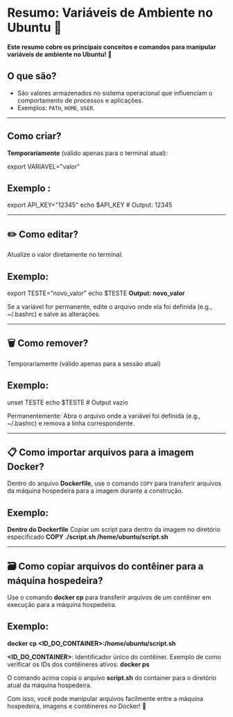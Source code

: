 # Resumo: Variáveis de Ambiente no Ubuntu 🐧
**Este resumo cobre os principais conceitos e comandos para manipular variáveis de ambiente no Ubuntu! 🚀**

## O que são?
- São valores armazenados no sistema operacional que influenciam o comportamento de processos e aplicações.  
- Exemplos: `PATH`, `HOME`, `USER`.

---

## Como criar?
**Temporariamente** (válido apenas para o terminal atual):  

export VARIAVEL="valor"

## Exemplo :
export API_KEY="12345"
echo $API_KEY  # Output: 12345

---

## ✏️ Como editar?
Atualize o valor diretamente no terminal:

## Exemplo:
export TESTE="novo_valor"
echo $TESTE **Output: novo_valor**

Se a variável for permanente, edite o arquivo onde ela foi definida (e.g., ~/.bashrc) e salve as alterações.

---

## 🗑️ Como remover?
Temporariamente (válido apenas para a sessão atual)

## Exemplo:
unset TESTE
echo $TESTE  # Output vazio

Permanentemente: 
Abra o arquivo onde a variável foi definida (e.g., ~/.bashrc) e remova a linha correspondente.

---

## 📋 Como importar arquivos para a imagem Docker?

Dentro do arquivo **Dockerfile**, use o comando `COPY` para transferir arquivos da máquina hospedeira para a imagem durante a construção.

## Exemplo:
**Dentro do Dockerfile**
Copiar um script para dentro da imagem no diretório especificado
**COPY ./script.sh /home/ubuntu/script.sh**

---

## 🗃️ Como copiar arquivos do contêiner para a máquina hospedeira?

Use o comando **docker cp** para transferir arquivos de um contêiner em execução para a máquina hospedeira.

## Exemplo:
**docker cp <ID_DO_CONTAINER>:/home/ubuntu/script.sh**

**<ID_DO_CONTAINER>**: Identificador único do contêiner.
Exemplo de como verificar os IDs dos contêineres ativos:
**docker ps**

O comando acima copia o arquivo **script.sh** do container para o diretório atual da máquina hospedeira.

Com isso, você pode manipular arquivos facilmente entre a máquina hospedeira, imagens e contêineres no Docker! 🚀
